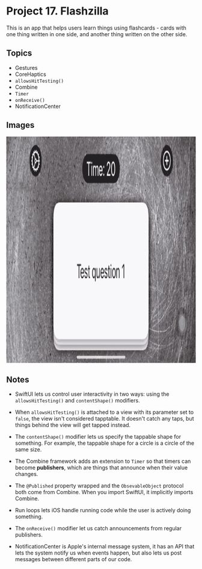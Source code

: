 
# Project 17. Flashzilla

This is an app that helps users learn things using flashcards - cards with one thing written in one side, and another thing written on the other side.

## Topics

- Gestures
- CoreHaptics
- `allowsHitTesting()`
- Combine
- `Timer`
- `onReceive()`
- NotificationCenter

## Images

<p align="center"><img src="img/run-example.gif" height="600px"></p>

## Notes

- SwiftUI lets us control user interactivity in two ways: using the `allowsHitTesting()` and `contentShape()` modifiers.

- When `allowsHitTesting()` is attached to a view with its parameter set to `false`, the view isn't considered tapptable. It doesn't catch any taps, but things behind the view will get tapped instead.

- The `contentShape()` modifier lets us specify the tappable shape for something. For example, the tappable shape for a circle is a circle of the same size.

- The Combine framework adds an extension to `Timer` so that timers can become **publishers**, which are things that announce when their value changes. 

- The `@Published` property wrapped and the `ObsevableObject` protocol both come from Combine. When you import SwiftUI, it implicitly imports Combine.

- Run loops lets iOS handle running code while the user is actively doing something. 

- The `onReceive()` modifier let us catch announcements from regular publishers.

- NotificationCenter is Apple's internal message system, it has an API that lets the system notify us when events happen, but also lets us post messages between different parts of our code.